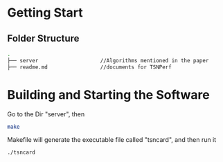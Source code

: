 # Getting Start

## Folder Structure

```bash
.
├── server                    //Algorithms mentioned in the paper
├── readme.md      			  //documents for TSNPerf
```



# Building and Starting the Software

Go to the Dir "server", then

```bash
make
```

Makefile will generate the executable file called "tsncard", and then run it

```bash
./tsncard
```

